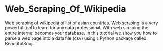 # Web_Scraping_Of_Wikipedia
Web scraping of wikipedia of list of asian countries.
Web scraping is a very powerful tool to learn for any data professional. With web scraping the entire internet becomes your database. In this tutorial we show you how to parse a web page into a data file (csv) using a Python package called BeautifulSoup.

